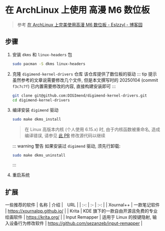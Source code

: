 # 在 ArchLinux 上使用 高漫 M6 数位板
> 参考 [在 ArchLinux 上完美使用高漫 M6 数位板 - Eslzzyl - 博客园](https://www.cnblogs.com/eslzzyl/p/18166553)

## 步骤
1. 安装 `dkms` 和 `linux-headers` 包
    ```sh
    sudo pacman -S dkms linux-headers
    ```

2. 克隆 `digimend-kernel-drivers` 仓库
    该仓库提供了数位板的驱动
    ::: tip 提示
    虽然参考的文章说需要修改几个文件, 但是本文撰写时的 20250104 (commit `f3c7c7f`) 已内置需要修改的内容, 直接构建安装即可
    :::
    ```sh
    git clone git@github.com:DIGImend/digimend-kernel-drivers.git
    cd digimend-kernel-drivers
    ```

3. 编译安装 `digimend` 驱动
    ```sh
    sudo make dkms_install
    ```
    > 在 Linux 高版本内核 (个人使用 6.15.x) 时, 由于内核函数被重命名, 造成编译错误, 请参见 [此 PR](https://github.com/DIGImend/digimend-kernel-drivers/pull/714) 修改源代码以继续

    ::: warning 警告
    如果安装过 `digimend` 驱动, 须先行卸载:
    ```sh
    sudo make dkms_uninstall
    ```
    :::

4. 重启系统


## 扩展
一些推荐的软件
| 名称 | 介绍 |　URL |
| :-: | :- | :-: |
| Xournal++ | 一款笔记软件 | <https://xournalpp.github.io/> |
| Krita | KDE 旗下的一款自由开源且免费的专业绘画软件 | <https://krita.org/> |
| Input Remapper | 适用于 Linux 的按键隐射, 输入设备行为修改软件 | <https://github.com/sezanzeb/input-remapper> |
